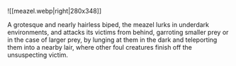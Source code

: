 ![[meazel.webp|right|280x348]]

A grotesque and nearly hairless biped, the meazel lurks in underdark environments, and attacks its victims from behind, garroting smaller prey or in the case of larger prey, by lunging at them in the dark and teleporting them into a nearby lair, where other foul creatures finish off the unsuspecting victim.